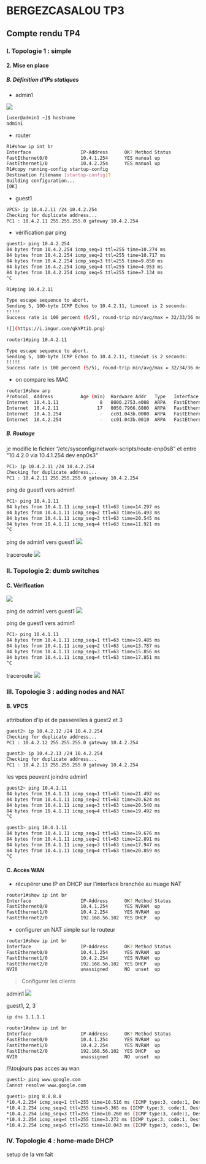 # BERGEZCASALOU TP3
## Compte rendu TP4

### I. Topologie 1 : simple

#### 2. Mise en place
##### B. Définition d'IPs statiques

- admin1


![](https://i.imgur.com/LNd4OMN.png)


```bash
[user@admin1 ~]$ hostname
admin1
```


- router

```bash
R1#show ip int br
Interface                  IP-Address      OK? Method Status                Protocol
FastEthernet0/0            10.4.1.254      YES manual up                    up  
FastEthernet1/0            10.4.2.254      YES manual up                    up  
R1#copy running-config startup-config
Destination filename [startup-config]?
Building configuration...
[OK]
```

- guest1

```bash
VPCS> ip 10.4.2.11 /24 10.4.2.254
Checking for duplicate address...
PC1 : 10.4.2.11 255.255.255.0 gateway 10.4.2.254
```

- vérification par ping

```bash
guest1> ping 10.4.2.254
84 bytes from 10.4.2.254 icmp_seq=1 ttl=255 time=10.274 ms
84 bytes from 10.4.2.254 icmp_seq=2 ttl=255 time=10.717 ms
84 bytes from 10.4.2.254 icmp_seq=3 ttl=255 time=9.850 ms
84 bytes from 10.4.2.254 icmp_seq=4 ttl=255 time=4.953 ms
84 bytes from 10.4.2.254 icmp_seq=5 ttl=255 time=7.134 ms
^C
```

```bash
R1#ping 10.4.2.11

Type escape sequence to abort.
Sending 5, 100-byte ICMP Echos to 10.4.2.11, timeout is 2 seconds:
!!!!!
Success rate is 100 percent (5/5), round-trip min/avg/max = 32/33/36 ms
```

```bash
![](https://i.imgur.com/qkYPtib.png)
```

```bash
router1#ping 10.4.2.11

Type escape sequence to abort.
Sending 5, 100-byte ICMP Echos to 10.4.2.11, timeout is 2 seconds:
!!!!!
Success rate is 100 percent (5/5), round-trip min/avg/max = 32/34/36 ms
```
 - on compare les MAC
```bash
router1#show arp
Protocol  Address          Age (min)  Hardware Addr   Type   Interface
Internet  10.4.1.11               8   0800.2753.e008  ARPA   FastEthernet0/0
Internet  10.4.2.11              17   0050.7966.6800  ARPA   FastEthernet1/0
Internet  10.4.1.254              -   cc01.043b.0000  ARPA   FastEthernet0/0
Internet  10.4.2.254              -   cc01.043b.0010  ARPA   FastEthernet1/0
```

##### B. Routage

je modifie le fichier “/etc/sysconfig/network-scripts/route-enp0s8” et entre "10.4.2.0 via 10.4.1.254 dev enp0s3"

```bash
PC1> ip 10.4.2.11 /24 10.4.2.254
Checking for duplicate address...
PC1 : 10.4.2.11 255.255.255.0 gateway 10.4.2.254
```

ping de guest1 vers admin1
```bash
PC1> ping 10.4.1.11
84 bytes from 10.4.1.11 icmp_seq=1 ttl=63 time=14.297 ms
84 bytes from 10.4.1.11 icmp_seq=2 ttl=63 time=16.493 ms
84 bytes from 10.4.1.11 icmp_seq=3 ttl=63 time=20.545 ms
84 bytes from 10.4.1.11 icmp_seq=4 ttl=63 time=11.921 ms
^C
```
ping de admin1 vers guest1
![](https://i.imgur.com/fyRc3vg.png)

traceroute
![](https://i.imgur.com/4I9DcoA.png)

### II. Topologie 2: dumb switches
#### C. Vérification

![](https://i.imgur.com/qTUPD6t.png)


ping de admin1 vers guest1
![](https://i.imgur.com/yMdlJ3w.png)

ping de guest1 vers admin1
```bash
PC1> ping 10.4.1.11
84 bytes from 10.4.1.11 icmp_seq=1 ttl=63 time=19.485 ms
84 bytes from 10.4.1.11 icmp_seq=2 ttl=63 time=13.787 ms
84 bytes from 10.4.1.11 icmp_seq=3 ttl=63 time=15.856 ms
84 bytes from 10.4.1.11 icmp_seq=4 ttl=63 time=17.851 ms
^C
```

traceroute
![](https://i.imgur.com/pF5ZSW9.png)


### III. Topologie 3 : adding nodes and NAT 
#### B. VPCS

attribution d'ip et de passerelles à guest2 et 3
```bash
guest2> ip 10.4.2.12 /24 10.4.2.254
Checking for duplicate address...
PC1 : 10.4.2.12 255.255.255.0 gateway 10.4.2.254
```

```bash
guest3> ip 10.4.2.13 /24 10.4.2.254
Checking for duplicate address...
PC1 : 10.4.2.13 255.255.255.0 gateway 10.4.2.254
```

les vpcs peuvent joindre admin1
```bash
guest2> ping 10.4.1.11
84 bytes from 10.4.1.11 icmp_seq=1 ttl=63 time=21.492 ms
84 bytes from 10.4.1.11 icmp_seq=2 ttl=63 time=20.624 ms
84 bytes from 10.4.1.11 icmp_seq=3 ttl=63 time=20.540 ms
84 bytes from 10.4.1.11 icmp_seq=4 ttl=63 time=19.492 ms
^C
```

```bash
guest3> ping 10.4.1.11
84 bytes from 10.4.1.11 icmp_seq=1 ttl=63 time=19.676 ms
84 bytes from 10.4.1.11 icmp_seq=2 ttl=63 time=12.891 ms
84 bytes from 10.4.1.11 icmp_seq=3 ttl=63 time=17.947 ms
84 bytes from 10.4.1.11 icmp_seq=4 ttl=63 time=20.859 ms
^C
```

#### C. Accès WAN
-  récupérer une IP en DHCP sur l'interface branchée au nuage NAT
```bash
router1#show ip int br
Interface                  IP-Address      OK? Method Status                Protocol
FastEthernet0/0            10.4.1.254      YES NVRAM  up                    up  
FastEthernet1/0            10.4.2.254      YES NVRAM  up                    up  
FastEthernet2/0            192.168.56.102  YES DHCP   up                    up  
```

- configurer un NAT simple sur le routeur
```bash
router1#show ip int br
Interface                  IP-Address      OK? Method Status                Protocol
FastEthernet0/0            10.4.1.254      YES NVRAM  up                    up  
FastEthernet1/0            10.4.2.254      YES NVRAM  up                    up  
FastEthernet2/0            192.168.56.102  YES DHCP   up                    up  
NVI0                       unassigned      NO  unset  up                    up  
```

> Configurer les clients

admin1
![](https://i.imgur.com/mGgwp80.png)

guest1, 2, 3
```bash
ip dns 1.1.1.1
```

```bash
router1#show ip int br
Interface                  IP-Address      OK? Method Status                Protocol
FastEthernet0/0            10.4.1.254      YES NVRAM  up                    up  
FastEthernet1/0            10.4.2.254      YES NVRAM  up                    up  
FastEthernet2/0            192.168.56.102  YES DHCP   up                    up  
NVI0                       unassigned      NO  unset  up                    up  
```

/!\toujours pas acces au wan

```bash
guest1> ping www.google.com
Cannot resolve www.google.com

guest1> ping 8.8.8.8
*10.4.2.254 icmp_seq=1 ttl=255 time=10.516 ms (ICMP type:3, code:1, Destination host unreachable)
*10.4.2.254 icmp_seq=2 ttl=255 time=5.365 ms (ICMP type:3, code:1, Destination host unreachable)
*10.4.2.254 icmp_seq=3 ttl=255 time=10.260 ms (ICMP type:3, code:1, Destination host unreachable)
*10.4.2.254 icmp_seq=4 ttl=255 time=3.272 ms (ICMP type:3, code:1, Destination host unreachable)
*10.4.2.254 icmp_seq=5 ttl=255 time=10.043 ms (ICMP type:3, code:1, Destination host unreachable)
```

### IV. Topologie 4 : home-made DHCP

setup de la vm fait 